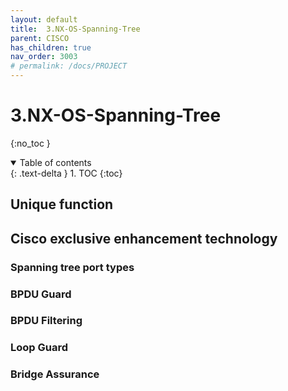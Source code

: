 ```yaml
---
layout: default
title:  3.NX-OS-Spanning-Tree
parent: CISCO
has_children: true
nav_order: 3003
# permalink: /docs/PROJECT
---
```

# 3.NX-OS-Spanning-Tree

{:no_toc }

<details open markdown="block">  
  <summary>
    Table of contents
  </summary>
  {: .text-delta }
1. TOC  
{:toc}
</details>

## Unique function  

## Cisco exclusive enhancement technology  

### Spanning tree port types

### BPDU Guard

### BPDU Filtering

### Loop Guard

### Bridge Assurance
